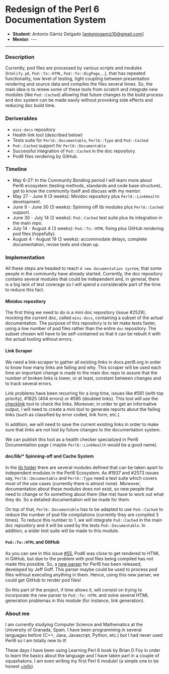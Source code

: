 # Redesign of the Perl 6 Documentation System

- **Student**: Antonio Gámiz Delgado [antoniogamiz10@gmail.com]
- **Mentor**: ---

---

### Description

Currently, pod files are processed by various scripts and modules (`htmlify.p6`,
`Pod::To::HTML`, `Pod::To::BigPage`,...), that has repeated functionality, low
level of testing, tight coupling between presentation rendering and source data
and compiles the files several times. So, the main idea is to renew some of these
tools from scratch and integrate new modules (like `Pod::Cached`) allowing that
future changes to the build process and doc system can be made easily without
provoking side effects and reducing doc build time.

### Deriverables

- `mini-docs` repository
- Health link tool (described below)
- Tests suite for `Perl6::Documentable`, `Perl6::Type` and `Pod::Cached`
- `Pod::Cached` support for `Perl6::Documentable`
- Successful integration of `Pod::Cached` in the doc repository.
- Pod6 files rendering by GitHub.

### Timeline

- May 6-27: In the Community Bonding period I will learn more about Perl6 ecosystem
  (testing methods, standards and code base structure), get to know the community itself
  and discuss with my mentor.
- May 27 - June 9 (3 weeks): Minidoc repository plus `Perl6::LinkHealth` development.
- June 9 - June 30 (3 weeks): Spinning off lib modules plus `Perl6::Cached` support.
- June 30 - July 14 (2 weeks): `Pod::Cached` test suite plus its integration in the main repo.
- July 14 - August 4 (3 weeks): `Pod::To::HTML` fixing plus GitHub rendering pod files (hopefully).
- August 4 - August 19 (2 weeks): accommodate delays, complete documentation, revise tests and clean up.

### Implementation

All these steps are headed to reach `A new documentation system`, that some people
in the community have already started. Currently, the doc repository contains several
modules that could be independent and, in general, there is a big lack of test
coverage so I will spend a considerable part of the time to reduce this fact.

#### Minidoc repository

The first thing we need to do is a mini doc repository (issue #2529), mocking the current
doc, called `mini-docs`, containing a subset of the actual documentation. The purpose of
this repository is to let make tests faster, using a low number of pod files rather than
the entire `doc` repository. The subset chosen will have to be self-contained so that it
can be rebuilt it with the actual tooling without errors.

#### Link Scraper

We need a link-scraper to gather all existing links in docs.perl6.org in order to know how
many links are failing and why. This scraper will be used each time an important change is
made to the main doc repo to assure that the number of broken links is lower, or at least,
constant between changes and to track several errors.

Link problems have been recurring for a long time, issues like #561 (with top priority),
\#1825 (404 errors) or #585 (doubled links). This tool will use the [checklink](https://metacpan.org/pod/distribution/W3C-LinkChecker/bin/checklink.pod)
tool to check the links. Moreover, in order to get an informative output, I will need to
create a mini tool to generate reports about the failing links (such as classified by
error coded, link form, etc.).

In addition, we will need to save the current existing links in order to make sure that links
are not lost by future changes to the documentation system.

We can publish this tool as a health checker specialized in Perl6 Documentation page ( maybe
`Perl6::LinkHealth` would be a good name).

#### doc/lib/\* Spinning-off and Cache System

In the [lib folder](https://github.com/perl6/doc/tree/master/lib) there are several modules
defined that can be taken apart to independent modules in the Perl6 Ecosystem. As #1937 and
\#2573 issues say, `Perl6::Documentable` and `Perl6::Type` need a test suite which covers
most of the use cases (currently there is almost none). Moreover, documentation about these
modules does not exist, so new people that need to change or fix something about them (like me)
have to work out what they do. So a detailed documentation will be made for them.

On top of that, `Perl6::Documentable` has to be adapted to use `Pod::Cached` to reduce the
number of pod file compilations (currently they are compiled 3 times). To reduce this number
to 1, we will integrate `Pod::Cached` in the main doc repository and it will be used by the tests
`Pod::Documentable`. In addition, a wider test suite will be made to this module.

#### `Pod::To::HTML` and GitHub

As you can see in this issue [#55](https://github.com/perl6/Pod-To-HTML/issues/55), Pod6 was
close to get rendered to HTML in GitHub, but due to the problem with pod files being compiled
has not made this possible. So, a [new parser](https://github.com/drforr/perl6-Perl6-Parser-Pure)
for Perl6 has been released, developed by Jeff Goff. This parser maybe could be used to process
pod files without executing anything in them. Hence, using this new parser, we could get GitHub
to render pod files!

So this part of the project, if time allows it, will consist on trying to incorporate the new
parser to `Pod::To::HTML` and solve several HTML generation problemas in this module (for instance,
link generation).

### About me

I am currently studying Computer Science and Mathematics at the University of Granada, Spain.
I have been programming in several languages before (C++, Java, Javascript, Python, etc.) but I
had never used Perl6 so I am totally new to it!

These days I have been using Learning Perl 6 book by Brian D Foy in order to learn the basics
about the language and I have taken part in a couple of squashatons. I am even writing my
first Perl 6 module! (a simple one to be honest [+info](https://github.com/antoniogamiz/Math-ConvergenceMethods)).
